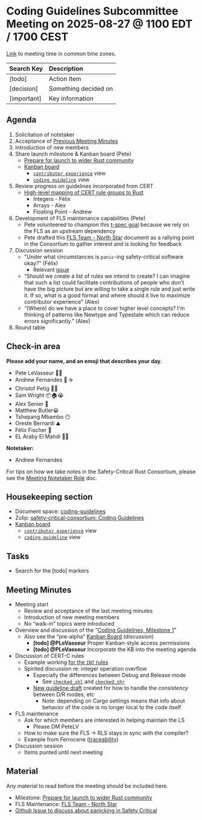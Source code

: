 # **Coding Guidelines Subcommittee Meeting on 2025-08-27 @ 1100 EDT / 1700 CEST**

[Link](https://www.worldtimebuddy.com/?qm=1&lid=14,12,1850147,5&h=14&date=2025-8-20&sln=8-9&hf=1https://www.worldtimebuddy.com/?qm=1&lid=5,100,2643743,12,1850147,2193733,1880252,8,6&h=5&date=2025-8-27&sln=11-12&hf=1) to meeting time in common time zones.

| Search Key | Description |
| :---- | :---- |
| \[todo\] | Action Item |
| \[decision\] | Something decided on |
| \[important\] | Key information |

## **Agenda**

1. Solicitation of notetaker  
2. Acceptance of [Previous Meeting Minutes](https://github.com/rustfoundation/safety-critical-rust-consortium/blob/main/subcommittee/coding-guidelines/meetings/2025-08-20/minutes.md)  
3. Introduction of new members  
4. Share launch milestone & Kanban board (Pete)  
   * [Prepare for launch to wider Rust community](https://github.com/rustfoundation/safety-critical-rust-coding-guidelines/milestone/1)  
   * [Kanban board](https://github.com/orgs/rustfoundation/projects/1/views/3)  
     * [`contributor experience`](https://github.com/orgs/rustfoundation/projects/1/views/4) view  
     * [`coding guideline`](https://github.com/orgs/rustfoundation/projects/1/views/5) view  
5. Review progress on guidelines incorporated from CERT  
   * [High-level mapping of CERT rule groups to Rust](https://github.com/rustfoundation/safety-critical-rust-coding-guidelines/issues/152)  
     * Integers \- Félix  
     * Arrays \- Alex  
     * Floating Point \- Andrew  
6. Development of FLS maintenance capabilities (Pete)  
   * Pete volunteered to champion this [t-spec goal](https://rust-lang.github.io/rust-project-goals/2025h2/FLS-up-to-date-capabilities.html) because we rely on the FLS as an upstream dependency  
   * Pete drafted this [FLS Team \- North Star](https://hackmd.io/@plevasseur/HJb6qomOge/edit) document as a rallying point in the Consortium to gather interest and is looking for feedback  
7. Discussion session  
   * "Under what circumstances is `panic`\-ing safety-critical software okay?" (Félix)  
     * Relevant [issue](https://github.com/rustfoundation/safety-critical-rust-coding-guidelines/issues/158)  
   * “Should we create a list of rules we intend to create? I can imagine that such a list could facilitate contributions of people who don't have the big picture but are willing to take a single rule and just write it. If so, what is a good format and where should it live to maximize contributor experience” (Alex)  
   * “(Where) do we have a place to cover higher level concepts? I'm thinking of patterns like Newtype and Typestate which can reduce errors significantly.” (Alex)  
8. Round table

## **Check-in area**

**Please add your name, and an emoji that describes your day.**

* Pete LeVasseur 🧑‍💻  
* Andrew Fernandes 🤖 ☕  
* Christof Petig 😵‍💫  
* Sam Wright 📦🏠😭  
* Alex Senier 🫨  
* Matthew Butler😀  
* Tshepang Mbambo 😶  
* Oreste Bernardi ⛰️  
* Félix Fischer 🔋  
* EL Araby El Mahdi 🐌🔥

**Notetaker:**

* Andrew Fernandes

For tips on how we take notes in the Safety-Critical Rust Consortium, please see the [Meeting Notetaker Role](https://github.com/rustfoundation/safety-critical-rust-consortium/blob/main/docs/notetaker-role.md) doc.

## **Housekeeping section**

* Document space: [coding-guidelines](https://github.com/rustfoundation/safety-critical-rust-consortium/tree/main/subcommittee/coding-guidelines)  
* Zulip: [safety-critical-consortium: Coding Guidelines](https://rust-lang.zulipchat.com/#narrow/channel/445688-safety-critical-consortium/topic/Coding.20Guidelines)  
* [Kanban board](https://github.com/orgs/rustfoundation/projects/1/views/3)  
  * [`contributor experience`](https://github.com/orgs/rustfoundation/projects/1/views/4) view  
  * [`coding guideline`](https://github.com/orgs/rustfoundation/projects/1/views/5) view

## **Tasks**

* Search for the \[todo\] markers

## **Meeting Minutes**

* Meeting start  
  * Review and acceptance of the last meeting minutes  
  * Introduction of new meeting members  
  * No “walk-in” topics were introduced  
* Overview and discussion of the “[Coding Guidelines, Milestone 1](https://github.com/rustfoundation/safety-critical-rust-coding-guidelines/milestone/1)”  
  * Also see the “pre-alpha” [Kanban Board](https://github.com/orgs/rustfoundation/projects/1/views/3) (discussion)  
    * **\[todo\] @PLeVasseur** Proper Kanban-style access permissions  
    * **\[todo\] @PLeVasseur** Incorporate the KB into the meeting agenda  
* Discussion of CERT-C rules  
  * Example working [for the `INT` rules](https://github.com/rustfoundation/safety-critical-rust-coding-guidelines/issues/152#issuecomment-3161474482)  
  * Spirited discussion re: integer operation overflow  
    * Especially the differences between Debug and Release mode  
      * See [`checked_shl`](https://doc.rust-lang.org/core/index.html?search=%22checked_shl%22) and [`checked_shr`](https://doc.rust-lang.org/core/index.html?search=%22checked_shr%22)  
    * [New guideline draft](https://github.com/rustfoundation/safety-critical-rust-coding-guidelines/issues/196) created for how to handle the *consistency* between D/R modes, etc  
      * Note: depending on Cargo settings means that info about behavior of the code is no longer local to the code itself  
* FLS maintenance  
  * Ask for which members are interested in helping maintain the LS  
    * Please DM PeteLV  
  * How to make sure the FLS → RLS stays in sync with the compiler?  
  * Example from Ferrocene ([traceability](https://public-docs.ferrocene.dev/main/qualification/traceability-matrix.html))  
* Discussion session  
  * Items punted until next meeting

## **Material**

Any material to read before the meeting should be included here.

* Milestone: [Prepare for launch to wider Rust community](https://github.com/rustfoundation/safety-critical-rust-coding-guidelines/milestone/1)  
* FLS Maintenance: [FLS Team \- North Star](https://hackmd.io/@plevasseur/HJb6qomOge/edit)  
* [Github Issue to discuss about panicking in Safety Critical](https://github.com/rustfoundation/safety-critical-rust-coding-guidelines/issues/158)

